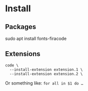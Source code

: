# Install

## Packages

sudo apt install fonts-firacode

## Extensions

```shell
code \
  --install-extension extension.1 \
  --install-extension extension.2 \
```
Or something like: `for all in $1 do …`
